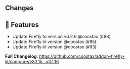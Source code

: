 ## Changes

## 🚀 Features

- Update Firefly to version v6.2.6 @coostax (#88)
- Update Firefly-iii version @coostax (#85)
- Update Firefly-iii version @coostax (#83)

**Full Changelog**: https://github.com/coostax/addon-firefly-iii/compare/v3.1.15...v3.1.16
